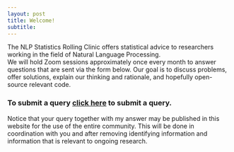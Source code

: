 ```yaml
---
layout: post
title: Welcome!
subtitle:
---
```


The NLP Statistics Rolling Clinic offers statistical advice to researchers working in the field of Natural Language Processing.  
We will hold Zoom sessions approximately once every month to answer questions that are sent via the form below. 
Our goal is to discuss problems, offer solutions, explain our thinking and rationale, and hopefully open-source relevant code. 

### To submit a query [click here](https://forms.gle/iCBe6rToC1cRhvf99) to submit a query.

Notice that your query together with my answer may be published in this website for the use of the entire community. This will be done in coordination with you and after removing identifying information and information that is relevant to ongoing research.
